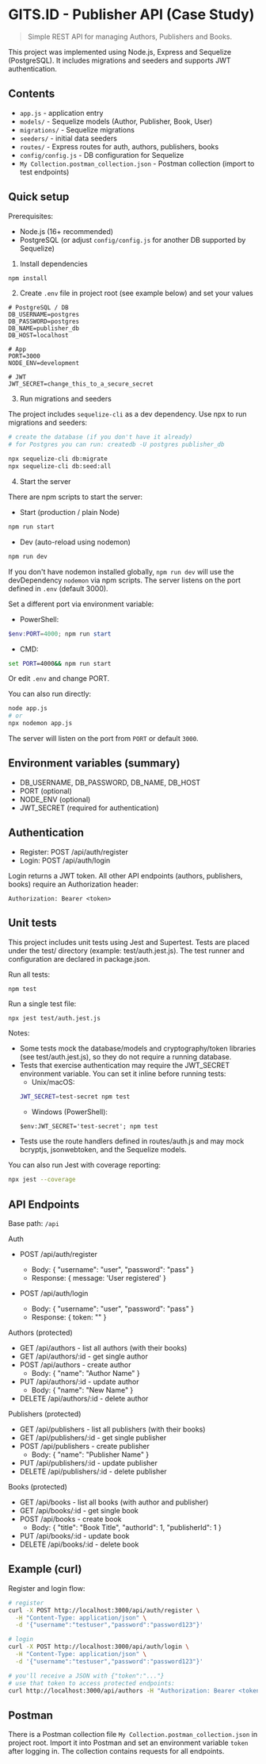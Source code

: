 # GITS.ID - Publisher API (Case Study)

> Simple REST API for managing Authors, Publishers and Books.

This project was implemented using Node.js, Express and Sequelize (PostgreSQL). It includes migrations and seeders and supports JWT authentication.

## Contents
- `app.js` - application entry
- `models/` - Sequelize models (Author, Publisher, Book, User)
- `migrations/` - Sequelize migrations
- `seeders/` - initial data seeders
- `routes/` - Express routes for auth, authors, publishers, books
- `config/config.js` - DB configuration for Sequelize
- `My Collection.postman_collection.json` - Postman collection (import to test endpoints)

## Quick setup

Prerequisites:
- Node.js (16+ recommended)
- PostgreSQL (or adjust `config/config.js` for another DB supported by Sequelize)

1. Install dependencies

```bash
npm install
```

2. Create `.env` file in project root (see example below) and set your values

```env
# PostgreSQL / DB
DB_USERNAME=postgres
DB_PASSWORD=postgres
DB_NAME=publisher_db
DB_HOST=localhost

# App
PORT=3000
NODE_ENV=development

# JWT
JWT_SECRET=change_this_to_a_secure_secret
```

3. Run migrations and seeders

The project includes `sequelize-cli` as a dev dependency. Use npx to run migrations and seeders:

```bash
# create the database (if you don't have it already)
# for Postgres you can run: createdb -U postgres publisher_db

npx sequelize-cli db:migrate
npx sequelize-cli db:seed:all
```

4. Start the server

There are npm scripts to start the server:

- Start (production / plain Node)
```bash
npm run start
```

- Dev (auto-reload using nodemon)
```bash
npm run dev
```

If you don't have nodemon installed globally, `npm run dev` will use the devDependency `nodemon` via npm scripts. The server listens on the port defined in `.env` (default 3000).

Set a different port via environment variable:

- PowerShell:
```powershell
$env:PORT=4000; npm run start
```

- CMD:
```cmd
set PORT=4000&& npm run start
```

Or edit `.env` and change PORT.

You can also run directly:
```bash
node app.js
# or
npx nodemon app.js
```

The server will listen on the port from `PORT` or default `3000`.

## Environment variables (summary)
- DB_USERNAME, DB_PASSWORD, DB_NAME, DB_HOST
- PORT (optional)
- NODE_ENV (optional)
- JWT_SECRET (required for authentication)

## Authentication

- Register: POST /api/auth/register
- Login: POST /api/auth/login

Login returns a JWT token. All other API endpoints (authors, publishers, books) require an Authorization header:

```
Authorization: Bearer <token>
```

## Unit tests

This project includes unit tests using Jest and Supertest. Tests are placed under the test/ directory (example: test/auth.jest.js). The test runner and configuration are declared in package.json.

Run all tests:
```bash
npm test
```

Run a single test file:
```
npx jest test/auth.jest.js
```

Notes:
- Some tests mock the database/models and cryptography/token libraries (see test/auth.jest.js), so they do not require a running database.
- Tests that exercise authentication may require the JWT_SECRET environment variable. You can set it inline before running tests:
  - Unix/macOS:
  ```bash
  JWT_SECRET=test-secret npm test
  ```
  - Windows (PowerShell):
  ```
  $env:JWT_SECRET='test-secret'; npm test
  ```
- Tests use the route handlers defined in routes/auth.js and may mock bcryptjs, jsonwebtoken, and the Sequelize models.

You can also run Jest with coverage reporting:
```bash
npx jest --coverage
```

## API Endpoints

Base path: `/api`

Auth
- POST /api/auth/register
  - Body: { "username": "user", "password": "pass" }
  - Response: { message: 'User registered' }

- POST /api/auth/login
  - Body: { "username": "user", "password": "pass" }
  - Response: { token: "<jwt>" }

Authors (protected)
- GET /api/authors - list all authors (with their books)
- GET /api/authors/:id - get single author
- POST /api/authors - create author
  - Body: { "name": "Author Name" }
- PUT /api/authors/:id - update author
  - Body: { "name": "New Name" }
- DELETE /api/authors/:id - delete author

Publishers (protected)
- GET /api/publishers - list all publishers (with their books)
- GET /api/publishers/:id - get single publisher
- POST /api/publishers - create publisher
  - Body: { "name": "Publisher Name" }
- PUT /api/publishers/:id - update publisher
- DELETE /api/publishers/:id - delete publisher

Books (protected)
- GET /api/books - list all books (with author and publisher)
- GET /api/books/:id - get single book
- POST /api/books - create book
  - Body: { "title": "Book Title", "authorId": 1, "publisherId": 1 }
- PUT /api/books/:id - update book
- DELETE /api/books/:id - delete book

## Example (curl)

Register and login flow:

```bash
# register
curl -X POST http://localhost:3000/api/auth/register \
  -H "Content-Type: application/json" \
  -d '{"username":"testuser","password":"password123"}'

# login
curl -X POST http://localhost:3000/api/auth/login \
  -H "Content-Type: application/json" \
  -d '{"username":"testuser","password":"password123"}'

# you'll receive a JSON with {"token":"..."}
# use that token to access protected endpoints:
curl http://localhost:3000/api/authors -H "Authorization: Bearer <token>"
```

## Postman

There is a Postman collection file `My Collection.postman_collection.json` in project root. Import it into Postman and set an environment variable `token` after logging in. The collection contains requests for all endpoints.


